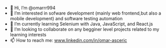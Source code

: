 - 👋 Hi, I’m @omarrr994
- 👀 I’m interested in sofware development (mainly web frontend,but also a mobile development) and software testing automation
- 🌱 I’m currently learning Selenium with Java, JavaScript, and React.js
- 💞️ I’m looking to collaborate on any begginer level projects related to my learning interests
- 📫 How to reach me: www.linkedin.com/in/omar-asceric


<!---
omarrr994/omarrr994 is a ✨ special ✨ repository because its `README.md` (this file) appears on your GitHub profile.
You can click the Preview link to take a look at your changes.
--->
